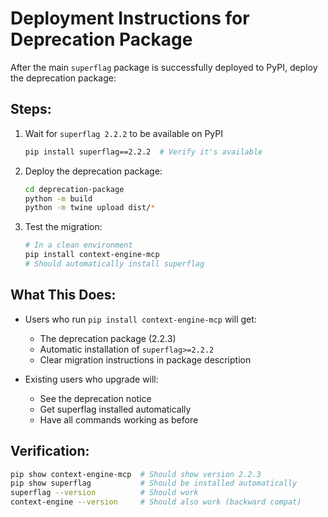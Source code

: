 # Deployment Instructions for Deprecation Package

After the main `superflag` package is successfully deployed to PyPI, deploy the deprecation package:

## Steps:

1. Wait for `superflag 2.2.2` to be available on PyPI
   ```bash
   pip install superflag==2.2.2  # Verify it's available
   ```

2. Deploy the deprecation package:
   ```bash
   cd deprecation-package
   python -m build
   python -m twine upload dist/*
   ```

3. Test the migration:
   ```bash
   # In a clean environment
   pip install context-engine-mcp
   # Should automatically install superflag
   ```

## What This Does:

- Users who run `pip install context-engine-mcp` will get:
  - The deprecation package (2.2.3)
  - Automatic installation of `superflag>=2.2.2`
  - Clear migration instructions in package description

- Existing users who upgrade will:
  - See the deprecation notice
  - Get superflag installed automatically
  - Have all commands working as before

## Verification:

```bash
pip show context-engine-mcp  # Should show version 2.2.3
pip show superflag           # Should be installed automatically
superflag --version          # Should work
context-engine --version     # Should also work (backward compat)
```